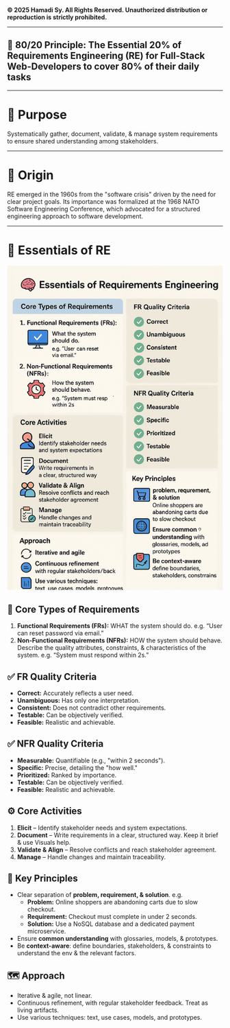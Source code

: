 **© 2025 Hamadi Sy. All Rights Reserved. Unauthorized distribution or reproduction is strictly prohibited.**

---

## 🚀 80/20 Principle: The Essential 20% of Requirements Engineering (RE) for Full-Stack Web-Developers to cover 80% of their daily tasks

---

# 🎯 Purpose
Systematically gather, document, validate, & manage system requirements to ensure shared understanding among stakeholders.

---

# 🌱 Origin
RE emerged in the 1960s from the "software crisis" driven by the need for clear project goals. Its importance was formalized at the 1968 NATO Software Engineering Conference, which advocated for a structured engineering approach to software development.

---

# 🧠 Essentials of RE
![RE Essentials](imgs/re-essentials.png)

## 🧠 Core Types of Requirements
1. **Functional Requirements (FRs):** WHAT the system should do. e.g. “User can reset password via email.”
2. **Non-Functional Requirements (NFRs):** HOW the system should behave. Describe the quality attributes, constraints, & characteristics of the system. e.g. “System must respond within 2s.”

## ✅ FR Quality Criteria
* **Correct:** Accurately reflects a user need.
* **Unambiguous:** Has only one interpretation.
* **Consistent:** Does not contradict other requirements.
* **Testable:** Can be objectively verified.
* **Feasible:** Realistic and achievable.

## ✅ NFR Quality Criteria
* **Measurable:** Quantifiable (e.g., "within 2 seconds").
* **Specific:** Precise, detailing the "how well."
* **Prioritized:** Ranked by importance.
* **Testable:** Can be objectively verified.
* **Feasible:** Realistic and achievable.

## ⚙️ Core Activities
1. **Elicit** – Identify stakeholder needs and system expectations.
2. **Document** – Write requirements in a clear, structured way. Keep it brief & use Visuals help.
3. **Validate & Align** – Resolve conflicts and reach stakeholder agreement.
4. **Manage** – Handle changes and maintain traceability.

## 🔑 Key Principles
* Clear separation of **problem, requirement, & solution**. e.g.
    - **Problem:** Online shoppers are abandoning carts due to slow checkout.
    - **Requirement:** Checkout must complete in under 2 seconds.
    - **Solution:** Use a NoSQL database and a dedicated payment microservice.
* Ensure **common understanding** with glossaries, models, & prototypes.
* Be **context-aware**: define boundaries, stakeholders, & constraints to understand the env & the relevant factors.

## 🗺️ Approach
* Iterative & agile, not linear.
* Continuous refinement, with regular stakeholder feedback. Treat as living artifacts.
* Use various techniques: text, use cases, models, and prototypes.
